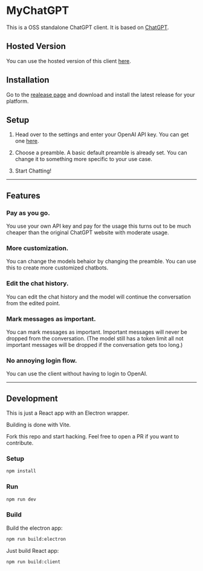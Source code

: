 # MyChatGPT

This is a OSS standalone ChatGPT client. It is based on [ChatGPT](https://openai.com/blog/chatgpt).


## Hosted Version

You can use the hosted version of this client [here](https://my-chat-gpt-lake.vercel.app/).

## Installation

Go to the [realease page](https://github.com/Loeffeldude/my-chat-gpt/releases) and download and install the latest release for your platform.

## Setup

1. Head over to the settings and enter your OpenAI API key. You can get one [here](https://platform.openai.com/account/api-keys).

2. Choose a preamble. A basic default preamble is already set. You can change it to something more specific to your use case.

3. Start Chatting!

---


## Features

### Pay as you go.

You use your own API key and pay for the usage this turns out to be much cheaper than the original ChatGPT website with moderate usage.

### More customization.

You can change the models behaior by changing the preamble. You can use this to create more customized chatbots.

### Edit the chat history.

You can edit the chat history and the model will continue the conversation from the edited point.

### Mark messages as important.

You can mark messages as important. Important messages will never be dropped from the conversation. (The model still has a token limit all not important messages will be dropped if the conversation gets too long.)

### No annoying login flow.

You can use the client without having to login to OpenAI.

---

## Development

This is just a React app with an Electron wrapper.

Building is done with Vite.

Fork this repo and start hacking. Feel free to open a PR if you want to contribute.

### Setup

```bash
npm install
```

### Run

```bash
npm run dev
```

### Build

Build the electron app:

```bash
npm run build:electron
```

Just build React app:

```bash
npm run build:client
```
